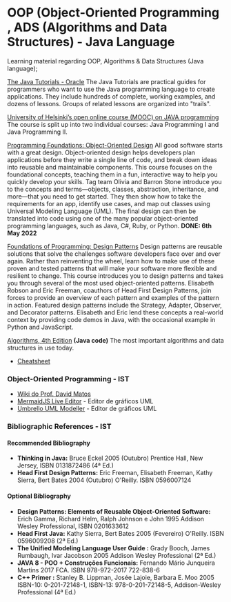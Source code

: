 # OOP (Object-Oriented Programming , ADS (Algorithms and Data Structures) - Java Language
Learning material regarding OOP, Algorithms & Data Structures (Java language);

[The Java Tutorials - Oracle](https://docs.oracle.com/javase/tutorial/index.html)
The Java Tutorials are practical guides for programmers who want to use the Java programming language to create applications. They include hundreds of complete, working examples, and dozens of lessons. Groups of related lessons are organized into "trails".



[University of Helsinki’s open online course (MOOC) on JAVA programming](https://java-programming.mooc.fi/)  
The course is split up into two individual courses: Java Programming I and Java Programming II.


[Programming Foundations: Object-Oriented Design](https://www.linkedin.com/learning/programming-foundations-object-oriented-design-3)
All good software starts with a great design. Object-oriented design helps developers plan applications before they write a single line of code, and break down ideas into reusable and maintainable components. This course focuses on the foundational concepts, teaching them in a fun, interactive way to help you quickly develop your skills. Tag team Olivia and Barron Stone introduce you to the concepts and terms—objects, classes, abstraction, inheritance, and more—that you need to get started. They then show how to take the requirements for an app, identify use cases, and map out classes using Universal Modeling Language (UML). The final design can then be translated into code using one of the many popular object-oriented programming languages, such as Java, C#, Ruby, or Python. __DONE: 6th May 2022__


[Foundations of Programming: Design Patterns](https://www.linkedin.com/learning/programming-foundations-design-patterns-2?trk=lynda_redirect_learning)
Design patterns are reusable solutions that solve the challenges software developers face over and over again. Rather than reinventing the wheel, learn how to make use of these proven and tested patterns that will make your software more flexible and resilient to change. This course introduces you to design patterns and takes you through several of the most used object-oriented patterns. Elisabeth Robson and Eric Freeman, coauthors of Head First Design Patterns, join forces to provide an overview of each pattern and examples of the pattern in action. Featured design patterns include the Strategy, Adapter, Observer, and Decorator patterns. Elisabeth and Eric lend these concepts a real-world context by providing code demos in Java, with the occasional example in Python and JavaScript.


[Algorithms, 4th Edition](https://algs4.cs.princeton.edu/home/)
__(Java code)__
The most important algorithms and data structures in use today.

- [Cheatsheet](https://algs4.cs.princeton.edu/cheatsheet/)

### Object-Oriented Programming - IST

-   [Wiki do Prof. David Matos](https://web.tecnico.ulisboa.pt/~david.matos/w/pt/index.php/Programa%C3%A7%C3%A3o_com_Objectos)
-   [MermaidJS Live Editor](https://mermaid.live/)  - Editor de gráficos UML
-   [Umbrello UML Modeller](https://umbrello.kde.org/)  - Editor de gráficos UML

### Bibliographic References - IST

#### Recommended Bibliography

-   **Thinking in Java:** Bruce Eckel  2005 (Outubro)  Prentice Hall, New Jersey, ISBN 0131872486 (4ª Ed.)
-   **Head First Design Patterns:** Eric Freeman, Elisabeth Freeman, Kathy Sierra, Bert Bates  2004 (Outubro)  O'Reilly. ISBN 0596007124

#### Optional Bibliography

-   **Design Patterns: Elements of Reusable Object-Oriented Software:** Erich Gamma, Richard Helm, Ralph Johnson e John 1995  Addison Wesley Professional, ISBN 0201633612
-   **Head First Java:** Kathy Sierra, Bert Bates  2005 (Fevereiro)  O'Reilly. ISBN 0596009208 (2ª Ed.)
-   **The Unified Modeling Language User Guide :** Grady Booch, James Rumbaugh, Ivar Jacobson  2005  Addison Wesley Professional (2ª Ed.)
-   **JAVA 8 - POO + Construções Funcionais:** Fernando Mário Junqueira Martins  2017  FCA. ISBN 978-972-2017 722-838-6
-   **C++ Primer :** Stanley B. Lippman, Josée Lajoie, Barbara E. Moo  2005  ISBN-10: 0-201-72148-1, ISBN-13: 978-0-201-72148-5, Addison-Wesley Professional (4ª Ed.)

